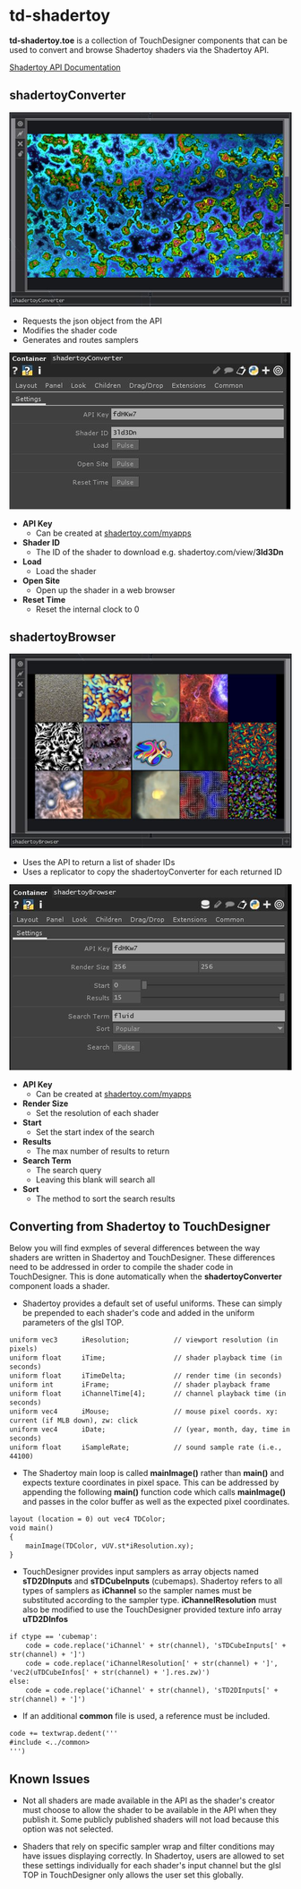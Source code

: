 # td-shadertoy


**td-shadertoy.toe** is a collection of TouchDesigner components that can be used to convert and browse Shadertoy shaders via the Shadertoy API.

[Shadertoy API Documentation](https://www.shadertoy.com/howto)





## shadertoyConverter

![Screenshot1](images/screenshot1.JPG)

- Requests the json object from the API
- Modifies the shader code
- Generates and routes samplers

![Screenshot3](images/screenshot3.JPG)

- **API Key**
	- Can be created at [shadertoy.com/myapps](https://www.shadertoy.com/myapps)
- **Shader ID**
	- The ID of the shader to download e.g. shadertoy.com/view/**3ld3Dn**
- **Load**
	- Load the shader
- **Open Site**
	- Open up the shader in a web browser
- **Reset Time**
	- Reset the internal clock to 0



## shadertoyBrowser

![Screenshot4](images/screenshot4.JPG)

- Uses the API to return a list of shader IDs
- Uses a replicator to copy the shadertoyConverter for each returned ID

![Screenshot2](images/screenshot2.JPG)

- **API Key**
	- Can be created at [shadertoy.com/myapps](https://www.shadertoy.com/myapps)
- **Render Size**
	- Set the resolution of each shader
- **Start**
	- Set the start index of the search
- **Results**
	- The max number of results to return
- **Search Term**
	- The search query
	- Leaving this blank will search all
- **Sort**
	- The method to sort the search results



## Converting from Shadertoy to TouchDesigner

Below you will find exmples of several differences between the way shaders are written in Shadertoy and TouchDesigner. These differences need to be addressed in order to compile the shader code in TouchDesigner. This is done automatically when the **shadertoyConverter** component loads a shader.

- Shadertoy provides a default set of useful uniforms. These can simply be prepended to each shader's code and added in the uniform parameters of the glsl TOP. 

```
uniform vec3      iResolution;           // viewport resolution (in pixels)
uniform float     iTime;                 // shader playback time (in seconds)
uniform float     iTimeDelta;            // render time (in seconds)
uniform int       iFrame;                // shader playback frame
uniform float     iChannelTime[4];       // channel playback time (in seconds)
uniform vec4      iMouse;                // mouse pixel coords. xy: current (if MLB down), zw: click
uniform vec4      iDate;                 // (year, month, day, time in seconds)
uniform float     iSampleRate;           // sound sample rate (i.e., 44100)
```

- The Shadertoy main loop is called **mainImage()** rather than **main()** and expects texture coordinates in pixel space. This can be addressed by appending the following **main()** function code which calls **mainImage()** and passes in the color buffer as well as the expected pixel coordinates. 

```
layout (location = 0) out vec4 TDColor;
void main()
{
	mainImage(TDColor, vUV.st*iResolution.xy);
}
```

- TouchDesigner provides input samplers as array objects named **sTD2DInputs** and **sTDCubeInputs** (cubemaps). Shadertoy refers to all types of samplers as **iChannel** so the sampler names must be substituted according to the sampler type. **iChannelResolution** must also be modified to use the TouchDesigner provided texture info array **uTD2DInfos**

```
if ctype == 'cubemap':
	code = code.replace('iChannel' + str(channel), 'sTDCubeInputs[' + str(channel) + ']')
	code = code.replace('iChannelResolution[' + str(channel) + ']', 'vec2(uTDCubeInfos[' + str(channel) + '].res.zw)')
else:
	code = code.replace('iChannel' + str(channel), 'sTD2DInputs[' + str(channel) + ']')
```

- If an additional **common** file is used, a reference must be included.

```
code += textwrap.dedent('''
#include <../common>
''')
```

## Known Issues

- Not all shaders are made available in the API as the shader's creator must choose to allow the shader to be available in the API when they publish it. Some publicly published shaders will not load because this option was not selected.

- Shaders that rely on specific sampler wrap and filter conditions may have issues displaying correctly. In Shadertoy, users are allowed to set these settings individually for each shader's input channel but the glsl TOP in TouchDesigner only allows the user set this globally.